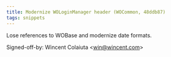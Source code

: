 ```yaml
---
title: Modernize WOLoginManager header (WOCommon, 48ddb87)
tags: snippets
---
```


Lose references to WOBase and modernize date formats.

Signed-off-by: Wincent Colaiuta &lt;win@wincent.com&gt;
